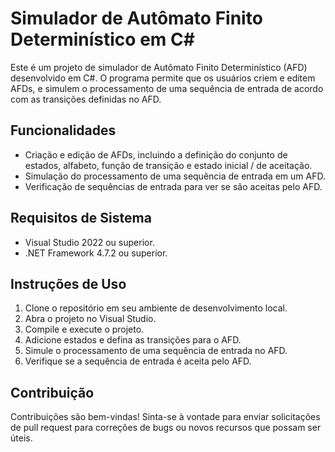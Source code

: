 # Simulador de Autômato Finito Determinístico em C#

Este é um projeto de simulador de Autômato Finito Determinístico (AFD) desenvolvido em C#. O programa permite que os usuários criem e editem AFDs, e simulem o processamento de uma sequência de entrada de acordo com as transições definidas no AFD.


## Funcionalidades

- Criação e edição de AFDs, incluindo a definição do conjunto de estados, alfabeto, função de transição e estado inicial / de aceitação.
- Simulação do processamento de uma sequência de entrada em um AFD.
- Verificação de sequências de entrada para ver se são aceitas pelo AFD.


## Requisitos de Sistema

- Visual Studio 2022 ou superior.
- .NET Framework 4.7.2 ou superior.


## Instruções de Uso

1) Clone o repositório em seu ambiente de desenvolvimento local.
2) Abra o projeto no Visual Studio.
3) Compile e execute o projeto.
4) Adicione estados e defina as transições para o AFD.
5) Simule o processamento de uma sequência de entrada no AFD.
6) Verifique se a sequência de entrada é aceita pelo AFD.


## Contribuição

Contribuições são bem-vindas! Sinta-se à vontade para enviar solicitações de pull request para correções de bugs ou novos recursos que possam ser úteis.
